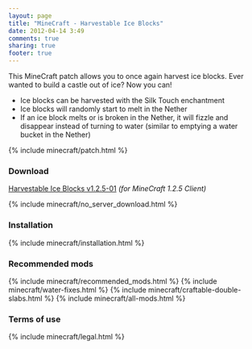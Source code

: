 ```yaml
---
layout: page
title: "MineCraft - Harvestable Ice Blocks"
date: 2012-04-14 3:49
comments: true
sharing: true
footer: true
---
```


This MineCraft patch allows you to once again harvest ice blocks. Ever wanted to build a castle out of ice? Now you can!

* Ice blocks can be harvested with the Silk Touch enchantment
* Ice blocks will randomly start to melt in the Nether
* If an ice block melts or is broken in the Nether, it will fizzle and disappear instead of turning to water (similar to emptying a water bucket in the Nether)


{% include minecraft/patch.html %}

### Download
[Harvestable Ice Blocks v1.2.5-01](https://github.com/downloads/IQAndreas/Minecraft-Mods-and-Patches/harvestable-ice-v1.2.5-01.zip) _(for MineCraft 1.2.5 Client)_

{% include minecraft/no_server_download.html %}

### Installation
{% include minecraft/installation.html %}

### Recommended mods
{% include minecraft/recommended_mods.html %}
{% include minecraft/water-fixes.html %}
{% include minecraft/craftable-double-slabs.html %}
{% include minecraft/all-mods.html %}

### Terms of use
{% include minecraft/legal.html %}
